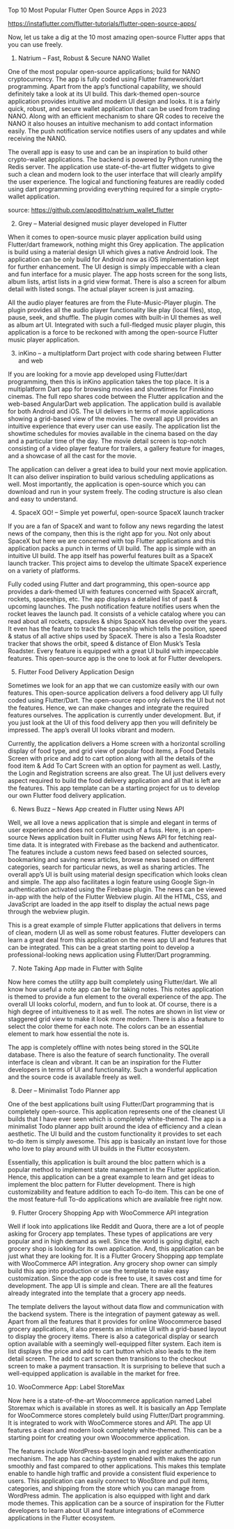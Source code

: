 Top 10 Most Popular Flutter Open Source Apps in 2023

https://instaflutter.com/flutter-tutorials/flutter-open-source-apps/

Now, let us take a dig at the 10 most amazing open-source Flutter apps that you can use freely.

1. Natrium – Fast, Robust & Secure NANO Wallet


One of the most popular open-source applications; build for NANO cryptocurrency. The app is fully coded using Flutter framework/dart programming. Apart from the app’s functional capability, we should definitely take a look at its UI build. This dark-themed open-source application provides intuitive and modern UI design and looks. It is a fairly quick, robust, and secure wallet application that can be used from trading NANO. Along with an efficient mechanism to share QR codes to receive the NANO it also houses an intuitive mechanism to add contact information easily. The push notification service notifies users of any updates and while receiving the NANO.

The overall app is easy to use and can be an inspiration to build other crypto-wallet applications. The backend is powered by Python running the Redis server. The application use state-of-the-art flutter widgets to give such a clean and modern look to the user interface that will clearly amplify the user experience. The logical and functioning features are readily coded using dart programming providing everything required for a simple crypto-wallet application.

source: https://github.com/appditto/natrium_wallet_flutter

2. Grey – Material designed music player developed in Flutter


When it comes to open-source music player application build using Flutter/dart framework, nothing might this Grey application. The application is build using a material design UI which gives a native Android look. The application can be only build for Android now as iOS implementation kept for further enhancement. The UI design is simply impeccable with a clean and fun interface for a music player. The app hosts screen for the song lists, album lists, artist lists in a grid view format. There is also a screen for album detail with listed songs. The actual player screen is just amazing.

All the audio player features are from the Flute-Music-Player plugin. The plugin provides all the audio player functionality like play (local files), stop, pause, seek, and shuffle. The plugin comes with built-in UI themes as well as album art UI. Integrated with such a full-fledged music player plugin, this application is a force to be reckoned with among the open-source Flutter music player application.

3. inKino – a multiplatform Dart project with code sharing between Flutter and web


If you are looking for a movie app developed using Flutter/dart programming, then this is inKino application takes the top place. It is a multiplatform Dart app for browsing movies and showtimes for Finnkino cinemas. The full repo shares code between the Flutter application and the web-based AngularDart web application. The application build is available for both Android and iOS. The UI delivers in terms of movie applications showing a grid-based view of the movies. The overall app UI provides an intuitive experience that every user can use easily. The application list the showtime schedules for movies available in the cinema based on the day and a particular time of the day. The movie detail screen is top-notch consisting of a video player feature for trailers, a gallery feature for images, and a showcase of all the cast for the movie.

The application can deliver a great idea to build your next movie application. It can also deliver inspiration to build various scheduling applications as well. Most importantly, the application is open-source which you can download and run in your system freely. The coding structure is also clean and easy to understand.

4. SpaceX GO! – Simple yet powerful, open-source SpaceX launch tracker


If you are a fan of SpaceX and want to follow any news regarding the latest news of the company, then this is the right app for you. Not only about SpaceX but here we are concerned with top Flutter applications and this application packs a punch in terms of UI build. The app is simple with an intuitive UI build. The app itself has powerful features built as a SpaceX launch tracker. This project aims to develop the ultimate SpaceX experience on a variety of platforms.

Fully coded using Flutter and dart programming, this open-source app provides a dark-themed UI with features concerned with SpaceX aircraft, rockets, spaceships, etc. The app displays a detailed list of past & upcoming launches. The push notification feature notifies users when the rocket leaves the launch pad. It consists of a vehicle catalog where you can read about all rockets, capsules & ships SpaceX has develop over the years. It even has the feature to track the spaceship which tells the position, speed & status of all active ships used by SpaceX. There is also a Tesla Roadster tracker that shows the orbit, speed & distance of Elon Musk’s Tesla Roadster. Every feature is equipped with a great UI build with impeccable features. This open-source app is the one to look at for Flutter developers.

5. Flutter Food Delivery Application Design


Sometimes we look for an app that we can customize easily with our own features. This open-source application delivers a food delivery app UI fully coded using Flutter/Dart. The open-source repo only delivers the UI but not the features. Hence, we can make changes and integrate the required features ourselves. The application is currently under development. But, if you just look at the UI of this food delivery app then you will definitely be impressed. The app’s overall UI looks vibrant and modern.

Currently, the application delivers a Home screen with a horizontal scrolling display of food type, and grid view of popular food items, a Food Details Screen with price and add to cart option along with all the details of the food item & Add To Cart Screen with an option for payment as well. Lastly, the Login and Registration screens are also great. The UI just delivers every aspect required to build the food delivery application and all that is left are the features. This app template can be a starting project for us to develop our own Flutter food delivery application.

6. News Buzz – News App created in Flutter using News API 


Well, we all love a news application that is simple and elegant in terms of user experience and does not contain much of a fuss. Here, is an open-source News application built in Flutter using News API for fetching real-time data. It is integrated with Firebase as the backend and authenticator. The features include a custom news feed based on selected sources, bookmarking and saving news articles, browse news based on different categories, search for particular news, as well as sharing articles. The overall app’s UI is built using material design specification which looks clean and simple. The app also facilitates a login feature using Google Sign-In authentication activated using the Firebase plugin. The news can be viewed in-app with the help of the Flutter Webview plugin. All the HTML, CSS, and JavaScript are loaded in the app itself to display the actual news page through the webview plugin.

This is a great example of simple Flutter applications that delivers in terms of clean, modern UI as well as some robust features. Flutter developers can learn a great deal from this application on the news app UI and features that can be integrated. This can be a great starting point to develop a professional-looking news application using Flutter/Dart programming.

7. Note Taking App made in Flutter with Sqlite 


Now here comes the utility app built completely using Flutter/dart. We all know how useful a note app can be for taking notes. This notes application is themed to provide a fun element to the overall experience of the app. The overall UI looks colorful, modern, and fun to look at. Of course, there is a high degree of intuitiveness to it as well. The notes are shown in list view or staggered grid view to make it look more modern. There is also a feature to select the color theme for each note. The colors can be an essential element to mark how essential the note is.

The app is completely offline with notes being stored in the SQLite database. There is also the feature of search functionality. The overall interface is clean and vibrant. It can be an inspiration for the Flutter developers in terms of UI and functionality. Such a wonderful application and the source code is available freely as well.

8. Deer – Minimalist Todo Planner app


One of the best applications built using Flutter/Dart programming that is completely open-source. This application represents one of the cleanest UI builds that I have ever seen which is completely white-themed. The app is a minimalist Todo planner app built around the idea of efficiency and a clean aesthetic. The UI build and the custom functionality it provides to set each to-do item is simply awesome. This app is basically an instant love for those who love to play around with UI builds in the Flutter ecosystem.

Essentially, this application is built around the bloc pattern which is a popular method to implement state management in the Flutter application. Hence, this application can be a great example to learn and get ideas to implement the bloc pattern for Flutter development. There is high customizability and feature addition to each To-do item. This can be one of the most feature-full To-do applications which are available free right now.

9. Flutter Grocery Shopping App  with WooCommerce API integration


Well if look into applications like Reddit and Quora, there are a lot of people asking for Grocery app templates. These types of applications are very popular and in high demand as well. Since the world is going digital, each grocery shop is looking for its own application. And, this application can be just what they are looking for. It is a Flutter Grocery Shopping app template with WooCommerce API integration. Any grocery shop owner can simply build this app into production or use the template to make easy customization. Since the app code is free to use, it saves cost and time for development. The app UI is simple and clean. There are all the features already integrated into the template that a grocery app needs.

The template delivers the layout without data flow and communication with the backend system. There is the integration of payment gateway as well. Apart from all the features that it provides for online Woocommerce based grocery applications, it also presents an intuitive UI with a grid-based layout to display the grocery items. There is also a categorical display or search option available with a seemingly well-equipped filter system. Each item is list displays the price and add to cart button which also leads to the item detail screen. The add to cart screen then transitions to the checkout screen to make a payment transaction. It is surprising to believe that such a well-equipped application is available in the market for free.

10. WooCommerce App: Label StoreMax


Now here is a state-of-the-art Woocommerce application named Label Storemax which is available in stores as well. It is basically an App Template for WooCommerce stores completely build using Flutter/Dart programming. It is integrated to work with WooCommerce stores and API. The app UI features a clean and modern look completely white-themed. This can be a starting point for creating your own Woocommerce application.

The features include WordPress-based login and register authentication mechanism. The app has caching system enabled with makes the app run smoothly and fast compared to other applications. This makes this template enable to handle high traffic and provide a consistent fluid experience to users. This application can easily connect to WooStore and pull items, categories, and shipping from the store which you can manage from WordPress admin. The application is also equipped with light and dark mode themes. This application can be a source of inspiration for the Flutter developers to learn about UI and feature integrations of eCommerce applications in the Flutter ecosystem.
